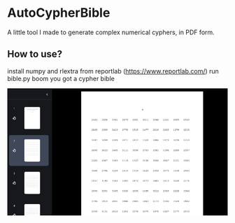 # AutoCypherBible
A little tool I made to generate complex numerical cyphers, in PDF form.

## How to use?
install numpy and rlextra from reportlab (https://www.reportlab.com/)
run bible.py
boom you got a cypher bible

![example](image.png)
